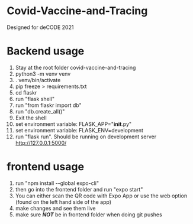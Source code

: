 # Covid-Vaccine-and-Tracing
Designed for deCODE 2021

# Backend usage
1. Stay at the root folder covid-vaccine-and-tracing
2. python3 -m venv venv
3. . venv/bin/activate
4. pip freeze > requirements.txt
5. cd flaskr
6. run "flask shell"
7. run "from flaskr import db"
8. run "db.create_all()"
9. Exit the shell
10. set environment variable: FLASK_APP="__init__.py"
11. set environment variable: FLASK_ENV=development
12. run "flask run". Should be running on development server http://127.0.0.1:5000/

# frontend usage
1. run "npm install --global expo-cli"
2. then go into the frontend folder and run "expo start"
3. You can either scan the QR code with Expo App or use the web option (found on the left hand side of the app)
4. make changes and see them live
5. make sure ***NOT*** be in frontend folder when doing git pushes

